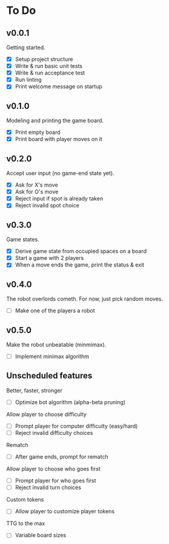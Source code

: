 # To Do

## v0.0.1
Getting started.

- [x] Setup project structure
- [x] Write & run basic unit tests
- [x] Write & run acceptance test
- [x] Run linting
- [x] Print welcome message on startup

## v0.1.0
Modeling and printing the game board.

- [x] Print empty board
- [x] Print board with player moves on it

## v0.2.0
Accept user input (no game-end state yet).

- [x] Ask for X's move
- [x] Ask for O's move
- [x] Reject input if spot is already taken
- [x] Reject invalid spot choice

## v0.3.0
Game states.

- [x] Derive game state from occupied spaces on a board
- [x] Start a game with 2 players
- [x] When a move ends the game, print the status & exit

## v0.4.0
The robot overlords cometh. For now, just pick random moves.

- [ ] Make one of the players a robot

## v0.5.0
Make the robot unbeatable (minmimax).

- [ ] Implement minimax algorithm

## Unscheduled features
Better, faster, stronger
- [ ] Optimize bot algorithm (alpha-beta pruning)

Allow player to choose difficulty
- [ ] Prompt player for computer difficulty (easy/hard)
- [ ] Reject invalid difficulty choices

Rematch
- [ ] After game ends, prompt for rematch

Allow player to choose who goes first
- [ ] Prompt player for who goes first
- [ ] Reject invalid turn choices

Custom tokens
- [ ] Allow player to customize player tokens

TTG to the max
- [ ] Variable board sizes